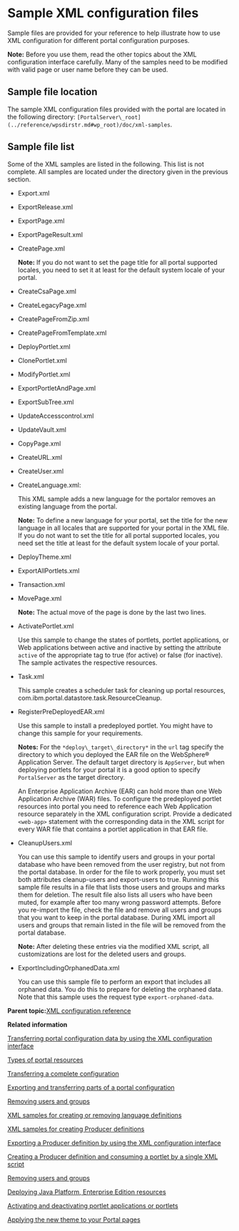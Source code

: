 # Sample XML configuration files

Sample files are provided for your reference to help illustrate how to use XML configuration for different portal configuration purposes.

**Note:** Before you use them, read the other topics about the XML configuration interface carefully. Many of the samples need to be modified with valid page or user name before they can be used.

## Sample file location

The sample XML configuration files provided with the portal are located in the following directory: `[PortalServer\_root](../reference/wpsdirstr.md#wp_root)/doc/xml-samples`.

## Sample file list

Some of the XML samples are listed in the following. This list is not complete. All samples are located under the directory given in the previous section.

-   Export.xml
-   ExportRelease.xml
-   ExportPage.xml
-   ExportPageResult.xml
-   CreatePage.xml

    **Note:** If you do not want to set the page title for all portal supported locales, you need to set it at least for the default system locale of your portal.

-   CreateCsaPage.xml
-   CreateLegacyPage.xml
-   CreatePageFromZip.xml
-   CreatePageFromTemplate.xml
-   DeployPortlet.xml
-   ClonePortlet.xml
-   ModifyPortlet.xml
-   ExportPortletAndPage.xml
-   ExportSubTree.xml
-   UpdateAccesscontrol.xml
-   UpdateVault.xml
-   CopyPage.xml
-   CreateURL.xml
-   CreateUser.xml
-   CreateLanguage.xml:

    This XML sample adds a new language for the portalor removes an existing language from the portal.

    **Note:** To define a new language for your portal, set the title for the new language in all locales that are supported for your portal in the XML file. If you do not want to set the title for all portal supported locales, you need set the title at least for the default system locale of your portal.

-   DeployTheme.xml
-   ExportAllPortlets.xml
-   Transaction.xml
-   MovePage.xml

    **Note:** The actual move of the page is done by the last two lines.

-   ActivatePortlet.xml

    Use this sample to change the states of portlets, portlet applications, or Web applications between active and inactive by setting the attribute `active` of the appropriate tag to true \(for active\) or false \(for inactive\). The sample activates the respective resources.

-   Task.xml

    This sample creates a scheduler task for cleaning up portal resources, com.ibm.portal.datastore.task.ResourceCleanup.

-   RegisterPreDeployedEAR.xml

    Use this sample to install a predeployed portlet. You might have to change this sample for your requirements.

    **Notes:** For the `*deploy\_target\_directory*` in the `url` tag specify the directory to which you deployed the EAR file on the WebSphere® Application Server. The default target directory is `AppServer`, but when deploying portlets for your portal it is a good option to specify `PortalServer` as the target directory.

    An Enterprise Application Archive \(EAR\) can hold more than one Web Application Archive \(WAR\) files. To configure the predeployed portlet resources into portal you need to reference each Web Application resource separately in the XML configuration script. Provide a dedicated `<web-app>` statement with the corresponding data in the XML script for every WAR file that contains a portlet application in that EAR file.

-   CleanupUsers.xml

    You can use this sample to identify users and groups in your portal database who have been removed from the user registry, but not from the portal database. In order for the file to work properly, you must set both attributes cleanup-users and export-users to true. Running this sample file results in a file that lists those users and groups and marks them for deletion. The result file also lists all users who have been muted, for example after too many wrong password attempts. Before you re-import the file, check the file and remove all users and groups that you want to keep in the portal database. During XML import all users and groups that remain listed in the file will be removed from the portal database.

    **Note:** After deleting these entries via the modified XML script, all customizations are lost for the deleted users and groups.

-   ExportIncludingOrphanedData.xml

    You can use this sample file to perform an export that includes all orphaned data. You do this to prepare for deleting the orphaned data. Note that this sample uses the request type `export-orphaned-data`.


**Parent topic:**[XML configuration reference](../admin-system/adxmlref.md)

**Related information**  


[Transferring portal configuration data by using the XML configuration interface](../admin-system/adxmltsk_use.md)

[Types of portal resources](../admin-system/adxmlref_resrc_types.md)

[Transferring a complete configuration](../admin-system/adxmltsk_xfer_compl_cfg.md)

[Exporting and transferring parts of a portal configuration](../admin-system/adxmltsk_xfer_partl_cfg.md)

[Removing users and groups](../admin-system/adxmltsk_del_usrs_grps.md)

[XML samples for creating or removing language definitions](../admin-system/adxmlsmp_lang.md)

[XML samples for creating Producer definitions](../admin-system/wsrpr_cons_crtprd_samp1.md)

[Exporting a Producer definition by using the XML configuration interface](../admin-system/wsrpt_cons_expprd_xml.md)

[Creating a Producer definition and consuming a portlet by a single XML script](../admin-system/wsrpt_cons_singl_xml.md)

[Removing users and groups](../admin-system/adxmltsk_del_usrs_grps_2.md)

[Deploying Java Platform, Enterprise Edition resources](../admin-system/j2ee.md)

[Activating and deactivating portlet applications or portlets](../admin-system/portletapps_activate.md)

[Applying the new theme to your Portal pages](../migrate/mig_post_apply_theme.md)


